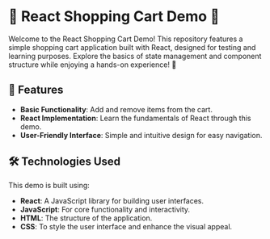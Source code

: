 # 🛒 React Shopping Cart Demo 🛒

Welcome to the React Shopping Cart Demo! This repository features a simple shopping cart application built with React, designed for testing and learning purposes. Explore the basics of state management and component structure while enjoying a hands-on experience! 🚀

## 🌟 Features
- **Basic Functionality**: Add and remove items from the cart.
- **React Implementation**: Learn the fundamentals of React through this demo.
- **User-Friendly Interface**: Simple and intuitive design for easy navigation.

## 🛠️ Technologies Used
This demo is built using:
- **React**: A JavaScript library for building user interfaces.
- **JavaScript**: For core functionality and interactivity.
- **HTML**: The structure of the application.
- **CSS**: To style the user interface and enhance the visual appeal.

